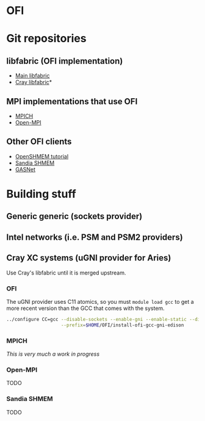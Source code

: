 OFI
===

# Git repositories

## libfabric (OFI implementation)

* [Main libfabric](https://github.com/ofiwg/libfabric)
* [Cray libfabric](https://github.com/ofi-cray/libfabric-cray)* 

## MPI implementations that use OFI

* [MPICH](http://git.mpich.org/mpich.git/)
* [Open-MPI](https://github.com/open-mpi/ompi.git)

## Other OFI clients

* [OpenSHMEM tutorial](https://github.com/ofiwg/openshmem-tutorial)
* [Sandia SHMEM](https://github.com/regrant/sandia-shmem)
* [GASNet](https://bitbucket.org/berkeleylab/gasnet)

# Building stuff

## Generic generic (sockets provider)


## Intel networks (i.e. PSM and PSM2 providers)


## Cray XC systems (uGNI provider for Aries)

Use Cray's libfabric until it is merged upstream.

### OFI

The uGNI provider uses C11 atomics, so you must `module load gcc` to get a more recent version than the GCC that comes with the system.

```sh
../configure CC=gcc --disable-sockets --enable-gni --enable-static --disable-shared \
                    --prefix=$HOME/OFI/install-ofi-gcc-gni-edison 
```

### MPICH

_This is very much a work in progress_

### Open-MPI

TODO

### Sandia SHMEM

TODO

